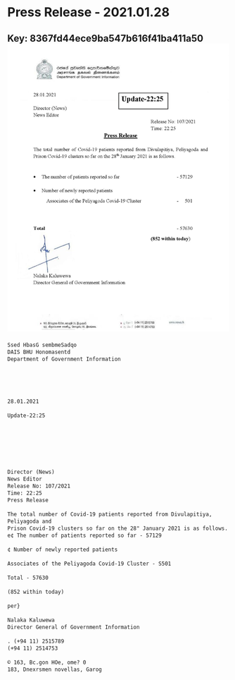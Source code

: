 # Press Release - 2021.01.28 
Key: 8367fd44ece9ba547b616f41ba411a50 
![img](img/8367fd44ece9ba547b616f41ba411a50.jpg)
---
```
Ssed HbasG sembmeSadqo
DAIS BHU Honomasentd
Department of Government Information

 

 

28.01.2021

Update-22:25

 

 

 

Director (News)
News Editor
Release No: 107/2021
Time: 22:25
Press Release

The total number of Covid-19 patients reported from Divulapitiya, Peliyagoda and
Prison Covid-19 clusters so far on the 28" January 2021 is as follows.
e¢ The number of patients reported so far - 57129

¢ Number of newly reported patients

Associates of the Peliyagoda Covid-19 Cluster - S501

Total - 57630

(852 within today)

per}

Nalaka Kaluwewa
Director General of Government Information

. (+94 11) 2515789
(+94 11) 2514753

© 163, Bc.gon HOe, ome? 0
183, Dnexrsmen novellas, Garog

 

 

```
